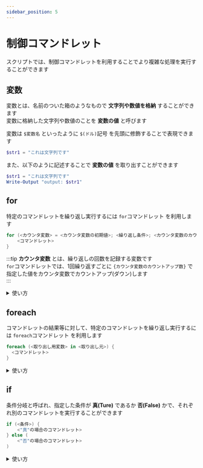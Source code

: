 ```yaml
---
sidebar_position: 5
---
```


# 制御コマンドレット

スクリプトでは、制御コマンドレットを利用することでより複雑な処理を実行することができます  

## 変数

変数とは、名前のついた箱のようなもので **文字列や数値を格納** することができます  
変数に格納した文字列や数値のことを **変数の値** と呼びます  

変数は `$変数名` といったように `$(ドル)`記号 を先頭に修飾することで表現できます  

```powershell title="変数「str1」に、文字列「これは文字列です」を格納する"
$str1 = "これは文字列です"
```

また、以下のように記述することで **変数の値** を取り出すことができます  

```powershell title="変数の値をWrite-Outputコマンドレットで表示"
$str1 = "これは文字列です"
Write-Output "output: $str1"
```

## for

特定のコマンドレットを繰り返し実行するには `for`コマンドレット を利用します  

```powershell title="forコマンドレットの構文"
for (<カウンタ変数> = <カウンタ変数の初期値>; <繰り返し条件>; <カウンタ変数のカウントアップ(ダウン)値>) {
    <コマンドレット>
}
```

:::tip
**カウンタ変数** とは、繰り返しの回数を記録する変数です  
`for`コマンドレットでは、1回繰り返すごとに `{カウンタ変数のカウントアップ数}` で指定した値をカウンタ変数でカウントアップ(ダウン)します  
:::

<details>
    <summary>使い方</summary>
    <div>

### 基本的な記法
以下の例では、  

    1. カウンタ変数の値が 指定した `初期値` から `繰り返し条件` が **否(False)** になるまでコマンドレットを繰り返す
    2.  1回繰り返すごとに カウンタ変数の値を `カウントアップ(ダウン)` する

といった繰り返しが実行されます  

- カウンタ変数: i
- カウンタ変数の初期値: 1
- 繰り返し条件: $i -le 5( `カウンタ変数i` の値が **`5`以下** であれば繰り返す)
- カウンタ変数のカウントアップ(ダウン)値: 1(1回の繰り返しで、カウンタ変数を `1` 加算する)

```powershell title="Write-Outputコマンドレットを、カウンタが1から5にカウントアップするまで繰り返します"
for ($i = 1; $i -le 5; $i++) {
    Write-Output "繰り返し回数: $i"
}
Read-Host
```
    </div>
</details>

## foreach

コマンドレットの結果等に対して、特定のコマンドレットを繰り返し実行するには `foreach`コマンドレット を利用します

```powershell title="foreachコマンドレットの構文"
foreach (<取り出し用変数> in <取り出し元>) {
  <コマンドレット>
}
```

<details>
    <summary>使い方</summary>
    <div>

### 基本的な記法
以下の例では、

    1. **コマンドレットの結果** の上から **｛繰り返した回数｝個目のファイル(ディレクトリ)データ** を取り出す  
    2. 取り出したデータから `ファイル名` を表示  

といった繰り返しが、**コマンドレットの結果** のデータ数分(今回の場合はファイルやディレクトリの数分)実行されます  

- 取り出し用変数: $res変数
- 取り出し元: NetIPConfiguration

```powershell title="Get-ChildItemコマンドレット の結果から、各インターフェースの名前を表示します"
foreach ($res in NetIPConfiguration) {
# highlight-start
    Write-Output "$($res.InterfaceAlias)"
# highlight-end
}
Read-Host
```

:::tip
`取り出し用変数` に格納された **1行分のデータ** から 特定のデータのみを取り出すには `<変数>.<データ名>` と表記します  

つまり上記の例:`$($res.InterfaceAlias)` では `NetIPConfiguration`コマンドレット の結果 から `InterfaceAlias`データ のみを表示しています  

```powershell title="NetIPConfigurationコマンドレット を実行した結果"
# highlight-start
InterfaceAlias       : イーサネット 2
# highlight-end
InterfaceIndex       : 14
InterfaceDescription : VirtualBox Host-Only Ethernet Adapter
IPv4Address          : 192.168.56.1
IPv6DefaultGateway   :
IPv4DefaultGateway   :
DNSServer            : fec0:0:0:ffff::1

# highlight-start
InterfaceAlias       : Wi-Fi
# highlight-end
InterfaceIndex       : 12
InterfaceDescription : Intel(R) Wi-Fi 6E AX211 160MHz
NetProfile.Name      : eightbit-wifi-A

...以下省略...
```
:::
    </div>
</details>

## if

条件分岐と呼ばれ、指定した条件が **真(Ture)** であるか **否(False)** かで、それぞれ別のコマンドレットを実行することができます  

```powershell title="ifコマンドレットの構文"
if (<条件>) {
    <"真"の場合のコマンドレット>
} else (
    <"否"の場合のコマンドレット>
)
```


<details>
    <summary>使い方</summary>
    <div>

### 基本的な記法

以下のように記述することができます  

```powershell title="変数の値が [test] であるか否かで実行するコマンドレットを分けます"
$a = "test"
$b = "best"

# 変数aを判定
if ($a -eq "test") {
    Write-Output "aはtestです"
} else {
    Write-Output "aはtestではありません"
}

# 変数bを判定
if ($b -eq "test") {
    Write-Output "bはtestです"
} else {
    Write-Output "bはtestではありません"
}
Read-Host
```

:::tip
コマンドレットやスクリプトにおいて、 `#(シャープ)` と記述された以降の文字列は **コメント** として扱われ  
実行する際にコマンドレットや処理と見なされず、自由にメモ等を記載することができます
:::

<br />

### else if
また、指定した条件が **真** でない場合(**否** である場合)に、別の条件を指定して  
**真** であるか **否** かを判定することもできます  

```powershell title="変数の値が [test] であるか否かで実行するコマンドレットを分けます"
$a = "rest"
$b = "test"

# 変数aを判定、"真"でなければ変数bを判定
if ($a -eq "test") {
    Write-Output "aはtestです"
} elseif ($b -eq "test") {
    Write-Output "aはtestではなく、bはtestです"
} else {
    Write-Output "aとbはtestではありません"
}
Read-Host
```
    </div>
</details>